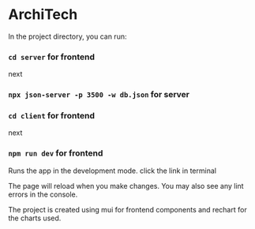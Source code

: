 # ArchiTech

In the project directory, you can run:

### `cd server` for frontend
next
### `npx json-server -p 3500 -w db.json` for server


### `cd client` for frontend
next
### `npm run dev` for frontend
Runs the app in the development mode.
click the link in terminal


The page will reload when you make changes.
You may also see any lint errors in the console.

The project is created using mui for frontend components and rechart for the charts used.

